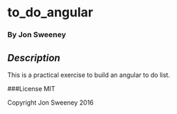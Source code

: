 # to_do_angular

### By Jon Sweeney

## _Description_

This is a practical exercise to build an angular to do list.

###License
MIT

Copyright Jon Sweeney 2016
